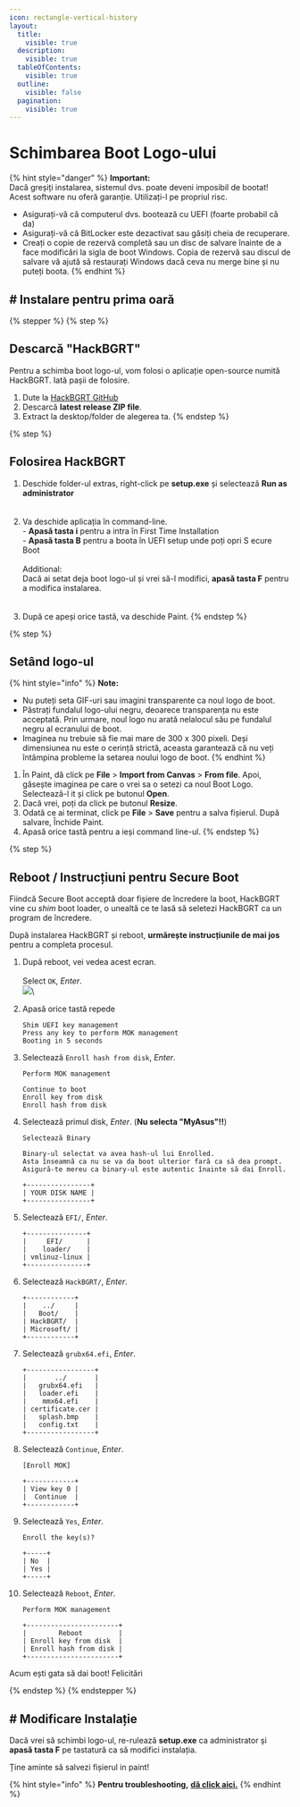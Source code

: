 ```yaml
---
icon: rectangle-vertical-history
layout:
  title:
    visible: true
  description:
    visible: true
  tableOfContents:
    visible: true
  outline:
    visible: false
  pagination:
    visible: true
---
```


# Schimbarea Boot Logo-ului

{% hint style="danger" %}
**Important:**\
Dacă greșiți instalarea, sistemul dvs. poate deveni imposibil de bootat! Acest software nu oferă garanție. Utilizați-l pe propriul risc.

* Asigurați-vă că computerul dvs. bootează cu UEFI (foarte probabil că da)
* Asigurați-vă că BitLocker este dezactivat sau găsiți cheia de recuperare.
* Creați o copie de rezervă completă sau un disc de salvare înainte de a face modificări la sigla de boot Windows. Copia de rezervă sau discul de salvare vă ajută să restaurați Windows dacă ceva nu merge bine și nu puteți boota.
{% endhint %}

## # Instalare pentru prima oară

{% stepper %}
{% step %}
## Descarcă "HackBGRT"

Pentru a schimba boot logo-ul, vom folosi o aplicație open-source numită HackBGRT. Iată pașii de folosire.

1. Dute la [HackBGRT GitHub](https://github.com/Metabolix/HackBGRT/releases)
2. Descarcă **latest release ZIP file**.
3. Extract la desktop/folder de alegerea ta.
{% endstep %}

{% step %}
## Folosirea HackBGRT

1. Deschide folder-ul extras, right-click pe **setup.exe** și selectează **Run as administrator**\
   \
   <img src="../.gitbook/assets/image (9).png" alt="" data-size="original">
2. Va deschide aplicația în command-line.\
   \- **Apasă tasta i** pentru a intra în First Time Installation\
   \- **Apasă tasta B** pentru a boota în UEFI setup unde poți opri S ecure Boot\
   \
   Additional:\
   Dacă ai setat deja boot logo-ul și vrei să-l modifici, **apasă tasta F** pentru a modifica instalarea.\
   \
   <img src="../.gitbook/assets/image (10).png" alt="" data-size="original">
3. După ce apeși orice tastă, va deschide Paint.
{% endstep %}

{% step %}
## Setând logo-ul

{% hint style="info" %}
**Note:**

* Nu puteți seta GIF-uri sau imagini transparente ca noul logo de boot.
* Păstrați fundalul logo-ului negru, deoarece transparența nu este acceptată. Prin urmare, noul logo nu arată nelalocul său pe fundalul negru al ecranului de boot.
* Imaginea nu trebuie să fie mai mare de 300 x 300 pixeli. Deși dimensiunea nu este o cerință strictă, aceasta garantează că nu veți întâmpina probleme la setarea noului logo de boot.
{% endhint %}

1. În Paint, dă click pe **File** > **Import from Canvas** > **From file**. Apoi, găsește imaginea pe care o vrei sa o setezi ca noul Boot Logo. Selectează-l it și click pe butonul **Open**.
2. Dacă vrei, poți da click pe butonul **Resize**.
3. Odată ce ai terminat, click pe **File** > **Save** pentru a salva fișierul. După salvare, Închide Paint.
4. Apasă orice tastă pentru a ieși command line-ul.
{% endstep %}

{% step %}
## Reboot / Instrucțiuni pentru Secure Boot

Fiindcă Secure Boot acceptă doar fișiere de încredere la boot, HackBGRT vine cu _shim_ boot loader, o unealtă ce te lasă să seletezi HackBGRT ca un program de încredere.

După instalarea HackBGRT și reboot, **urmărește instrucțiunile de mai jos** pentru a completa procesul.

1. După reboot, vei vedea acest ecran.\
   \
   Select `OK`, _Enter_.\
   ![](<../.gitbook/assets/image (11).png>)\\
2.  Apasă orice tastă repede

    ```
    Shim UEFI key management
    Press any key to perform MOK management
    Booting in 5 seconds
    ```
3.  Selectează `Enroll hash from disk`, _Enter_.

    ```
    Perform MOK management

    Continue to boot
    Enroll key from disk
    Enroll hash from disk
    ```
4.  Selectează primul disk, _Enter_. (**Nu selecta "MyAsus"!!**)

    ```
    Selectează Binary

    Binary-ul selectat va avea hash-ul lui Enrolled.
    Asta înseamnă ca nu se va da boot ulterior fară ca să dea prompt.
    Asigură-te mereu ca binary-ul este autentic înainte să dai Enroll.

    +----------------+
    | YOUR DISK NAME |
    +----------------+
    ```
5.  Selectează `EFI/`, _Enter_.

    ```
    +---------------+
    |     EFI/      |
    |    loader/    |
    | vmlinuz-linux |
    +---------------+
    ```
6.  Selectează `HackBGRT/`, _Enter_.

    ```
    +------------+
    |    ../     |
    |   Boot/    |
    | HackBGRT/  |
    | Microsoft/ |
    +------------+
    ```
7.  Selectează `grubx64.efi`, _Enter_.

    ```
    +-----------------+
    |       ../       |
    |   grubx64.efi   |
    |   loader.efi    |
    |    mmx64.efi    |
    | certificate.cer |
    |   splash.bmp    |
    |   config.txt    |
    +-----------------+
    ```
8.  Selectează `Continue`, _Enter_.

    ```
    [Enroll MOK]

    +------------+
    | View key 0 |
    |  Continue  |
    +------------+
    ```
9.  Selectează `Yes`, _Enter_.

    ```
    Enroll the key(s)?

    +-----+
    | No  |
    | Yes |
    +-----+
    ```
10. Selectează `Reboot`, _Enter_.

    ```
    Perform MOK management

    +-----------------------+
    |        Reboot         |
    | Enroll key from disk  |
    | Enroll hash from disk |
    +-----------------------+
    ```

Acum ești gata să dai boot! Felicitări


{% endstep %}
{% endstepper %}

## # Modificare Instalație

Dacă vrei să schimbi logo-ul, re-rulează **setup.exe** ca administrator și **apasă tasta F** pe tastatură ca să modifici instalația.

Ține aminte să salvezi fișierul in paint!

{% hint style="info" %}
**Pentru troubleshooting,** [**dă click aici.**](https://github.com/Metabolix/HackBGRT/tree/v2.5.2?tab=readme-ov-file#troubleshooting)
{% endhint %}
